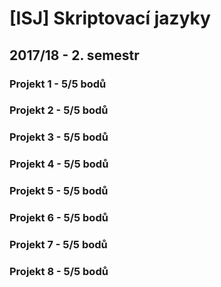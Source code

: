 # [ISJ] Skriptovací jazyky
## 2017/18 - 2. semestr
### Projekt 1 - 5/5 bodů
### Projekt 2 - 5/5 bodů
### Projekt 3 - 5/5 bodů
### Projekt 4 - 5/5 bodů
### Projekt 5 - 5/5 bodů
### Projekt 6 - 5/5 bodů
### Projekt 7 - 5/5 bodů
### Projekt 8 - 5/5 bodů